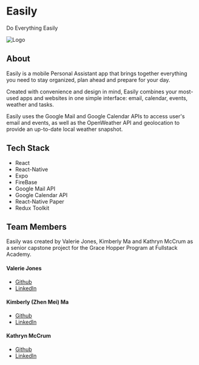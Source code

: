 
# Easily

Do Everything Easily

![Logo](https://i.imgur.com/FGkww5c.png)


## About

Easily is a mobile Personal Assistant app that brings together everything you need to stay organized, plan ahead and prepare for your day. 

Created with convenience and design in mind, Easily combines your most-used apps and websites in one simple interface: email, calendar, events, weather and tasks. 

Easily uses the Google Mail and Google Calendar APIs to access user's email and events, as well as the OpenWeather API and geolocation to provide an up-to-date local weather snapshot.

## Tech Stack

- React
- React-Native
- Expo
- FireBase
- Google Mail API
- Google Calendar API
- React-Native Paper
- Redux Toolkit
## Team Members

Easily was created by Valerie Jones, Kimberly Ma and Kathryn McCrum as a senior capstone project for the Grace Hopper Program at Fullstack Academy.

#### Valerie Jones 
- [Github](https://github.com/vljones133)
- [LinkedIn](https://www.linkedin.com/in/valeriejones133/)

#### Kimberly (Zhen Mei) Ma 
- [Github](https://github.com/KimBuyCookies)
- [LinkedIn](https://www.linkedin.com/in/zhenmeima/)

#### Kathryn McCrum 
- [Github](https://github.com/katmccrum)
- [LinkedIn](https://www.linkedin.com/in/kathryn-mccrum/)



